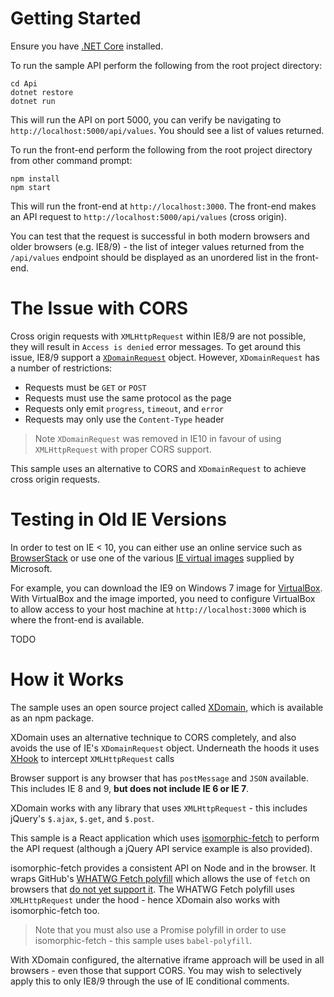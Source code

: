 # Getting Started

Ensure you have [.NET Core](https://www.microsoft.com/net/core) installed.

To run the sample API perform the following from the root project directory:

```
cd Api
dotnet restore
dotnet run
```

This will run the API on port 5000, you can verify be navigating to `http://localhost:5000/api/values`. You should see a list of values returned.

To run the front-end perform the following from the root project directory from other command prompt:

```
npm install
npm start
```

This will run the front-end at `http://localhost:3000`. The front-end makes an API request to `http://localhost:5000/api/values` (cross origin).

You can test that the request is successful in both modern browsers and older browsers (e.g. IE8/9) - the list of integer values returned from the `/api/values` endpoint should be displayed as an unordered list in the front-end.

# The Issue with CORS

Cross origin requests with `XMLHttpRequest` within IE8/9 are not possible, they will result in `Access is denied` error messages. To get around this issue, IE8/9 support a [`XDomainRequest`](https://developer.mozilla.org/en-US/docs/Web/API/XDomainRequest) object. However, `XDomainRequest` has a number of restrictions:

* Requests must be `GET` or `POST`
* Requests must use the same protocol as the page
* Requests only emit `progress`, `timeout`, and `error`
* Requests may only use the `Content-Type` header

> Note `XDomainRequest` was removed in IE10 in favour of using `XMLHttpRequest` with proper CORS support.

This sample uses an alternative to CORS and `XDomainRequest` to achieve cross origin requests.

# Testing in Old IE Versions

In order to test on IE < 10, you can either use an online service such as [BrowserStack](https://www.browserstack.com/) or use one of the various [IE virtual images](https://developer.microsoft.com/en-us/microsoft-edge/tools/vms/) supplied by Microsoft.

For example, you can download the IE9 on Windows 7 image for [VirtualBox](https://www.virtualbox.org/). With VirtualBox and the image imported, you need to configure VirtualBox to allow access to your host machine at `http://localhost:3000` which is where the front-end is available.

TODO

# How it Works

The sample uses an open source project called [XDomain](https://github.com/jpillora/xdomain), which is available as an npm package.

XDomain uses an alternative technique to CORS completely, and also avoids the use of IE's `XDomainRequest` object. Underneath the hoods it uses [XHook](https://github.com/jpillora/xhook) to intercept `XMLHttpRequest` calls

Browser support is any browser that has `postMessage` and `JSON` available. This includes IE 8 and 9, **but does not include IE 6 or IE 7**.

XDomain works with any library that uses `XMLHttpRequest` - this includes jQuery's `$.ajax`, `$.get`, and `$.post`.

This sample is a React application which uses [isomorphic-fetch](https://github.com/matthew-andrews/isomorphic-fetch) to perform the API request (although a jQuery API service example is also provided).

isomorphic-fetch provides a consistent API on Node and in the browser. It wraps GitHub's [WHATWG Fetch polyfill](https://github.com/github/fetch) which allows the use of `fetch` on browsers that [do not yet support it](http://caniuse.com/#feat=fetch). The WHATWG Fetch polyfill uses `XMLHttpRequest` under the hood - hence XDomain also works with isomorphic-fetch too.

> Note that you must also use a Promise polyfill in order to use isomorphic-fetch - this sample uses `babel-polyfill`.

With XDomain configured, the alternative iframe approach will be used in all browsers - even those that support CORS. You may wish to selectively apply this to only IE8/9 through the use of IE conditional comments.
